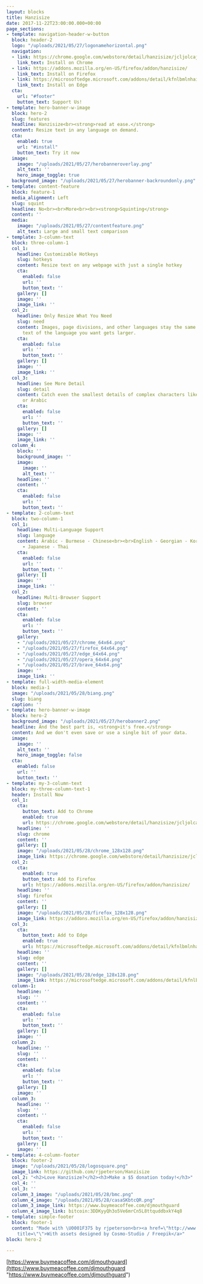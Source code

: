 ```yaml
---
layout: blocks
title: Hanzisize
date: 2017-11-22T23:00:00.000+00:00
page_sections:
- template: navigation-header-w-button
  block: header-2
  logo: "/uploads/2021/05/27/logonamehorizontal.png"
  navigation:
  - link: https://chrome.google.com/webstore/detail/hanzisize/jcljolcajgicemckjlgndbmoaeoobodk?hl=en
    link_text: Install on Chrome
  - link: https://addons.mozilla.org/en-US/firefox/addon/hanzisize/
    link_text: Install on Firefox
  - link: https://microsoftedge.microsoft.com/addons/detail/kfnlbmlnhaikojdaedhjfbjjfgklblfa
    link_text: Install on Edge
  cta:
    url: "#footer"
    button_text: Support Us!
- template: hero-banner-w-image
  block: hero-2
  slug: features
  headline: Hanzisize<br><strong>read at ease.</strong>
  content: Resize text in any language on demand.
  cta:
    enabled: true
    url: "#install"
    button_text: Try it now
  image:
    image: "/uploads/2021/05/27/herobanneroverlay.png"
    alt_text: ''
    hero_image_toggle: true
  background_image: "/uploads/2021/05/27/herobanner-backroundonly.png"
- template: content-feature
  block: feature-1
  media_alignment: Left
  slug: squint
  headline: No<br><br>More<br><br><strong>Squinting</strong>
  content: ''
  media:
    image: "/uploads/2021/05/27/contentfeature.png"
    alt_text: Large and small text comparison
- template: 3-column-text
  block: three-column-1
  col_1:
    headline: Customizable Hotkeys
    slug: hotkeys
    content: Resize text on any webpage with just a single hotkey
    cta:
      enabled: false
      url: ''
      button_text: ''
    gallery: []
    image: ''
    image_link: ''
  col_2:
    headline: Only Resize What You Need
    slug: need
    content: Images, page divisions, and other languages stay the same size. Only
      text of the language you want gets larger.
    cta:
      enabled: false
      url: ''
      button_text: ''
    gallery: []
    image: ''
    image_link: ''
  col_3:
    headline: See More Detail
    slug: detail
    content: Catch even the smallest details of complex characters like those in Chinese
      or Arabic
    cta:
      enabled: false
      url: ''
      button_text: ''
    gallery: []
    image: ''
    image_link: ''
  column_4:
    block: ''
    background_image: ''
    image:
      image: ''
      alt_text: ''
    headline: ''
    content: ''
    cta:
      enabled: false
      url: ''
      button_text: ''
- template: 2-column-text
  block: two-column-1
  col_1:
    headline: Multi-Language Support
    slug: language
    content: Arabic - Burmese - Chinese<br><br>English - Georgian - Korean - Hebrew<br><br>Hindi
      - Japanese - Thai
    cta:
      enabled: false
      url: ''
      button_text: ''
    gallery: []
    image: ''
    image_link: ''
  col_2:
    headline: Multi-Browser Support
    slug: browser
    content: ''
    cta:
      enabled: false
      url: ''
      button_text: ''
    gallery:
    - "/uploads/2021/05/27/chrome_64x64.png"
    - "/uploads/2021/05/27/firefox_64x64.png"
    - "/uploads/2021/05/27/edge_64x64.png"
    - "/uploads/2021/05/27/opera_64x64.png"
    - "/uploads/2021/05/27/brave_64x64.png"
    image: ''
    image_link: ''
- template: full-width-media-element
  block: media-1
  image: "/uploads/2021/05/28/biang.png"
  slug: biang
  caption: ''
- template: hero-banner-w-image
  block: hero-2
  background_image: "/uploads/2021/05/27/herobanner2.png"
  headline: And the best part is, <strong>it's free.</strong>
  content: And we don't even save or use a single bit of your data.
  image:
    image: ''
    alt_text: ''
    hero_image_toggle: false
  cta:
    enabled: false
    url: ''
    button_text: ''
- template: my-3-column-text
  block: my-three-column-text-1
  header: Install Now
  col_1:
    cta:
      button_text: Add to Chrome
      enabled: true
      url: https://chrome.google.com/webstore/detail/hanzisize/jcljolcajgicemckjlgndbmoaeoobodk?hl=en
    headline: ''
    slug: chrome
    content: ''
    gallery: []
    image: "/uploads/2021/05/28/chrome_128x128.png"
    image_link: https://chrome.google.com/webstore/detail/hanzisize/jcljolcajgicemckjlgndbmoaeoobodk?hl=en
  col_2:
    cta:
      enabled: true
      button_text: Add to Firefox
      url: https://addons.mozilla.org/en-US/firefox/addon/hanzisize/
    headline: ''
    slug: firefox
    content: ''
    gallery: []
    image: "/uploads/2021/05/28/firefox_128x128.png"
    image_link: https://addons.mozilla.org/en-US/firefox/addon/hanzisize/
  col_3:
    cta:
      button_text: Add to Edge
      enabled: true
      url: https://microsoftedge.microsoft.com/addons/detail/kfnlbmlnhaikojdaedhjfbjjfgklblfa
    headline: ''
    slug: edge
    content: ''
    gallery: []
    image: "/uploads/2021/05/28/edge_128x128.png"
    image_link: https://microsoftedge.microsoft.com/addons/detail/kfnlbmlnhaikojdaedhjfbjjfgklblfa
  column-1:
    headline: ''
    slug: ''
    content: ''
    cta:
      enabled: false
      url: ''
      button_text: ''
    gallery: []
    image: ''
  column_2:
    headline: ''
    slug: ''
    content: ''
    cta:
      enabled: false
      url: ''
      button_text: ''
    gallery: []
    image: ''
  column_3:
    headline: ''
    slug: ''
    content: ''
    cta:
      enabled: false
      url: ''
      button_text: ''
    gallery: []
    image: ''
- template: 4-column-footer
  block: footer-2
  image: "/uploads/2021/05/28/logosquare.png"
  image_link: https://github.com/rjpeterson/Hanzisize
  col_2: "<h2>Love Hanzisize?</h2><h3>Make a $5 donation today!</h3>"
  col_4: ''
  col_3: ''
  column_3_image: "/uploads/2021/05/28/bmc.png"
  column_4_image: "/uploads/2021/05/28/casaSKbtcQR.png"
  column_3_image_link: https://www.buymeacoffee.com/djmouthguard
  column_4_image_link: bitcoin:3DDKyyQh3o5Ve6mrCn5L8ttquddbxkY4q8
- template: simple-footer
  block: footer-1
  content: "Made with \U0001F375 by rjpeterson<br><a href=\"http://www.freepik.com\"
    title=\"\">With assets designed by Cosmo-Studio / Freepik</a>"
block: hero-2

---
```

[https://www.buymeacoffee.com/djmouthguard](https://www.buymeacoffee.com/djmouthguard "https://www.buymeacoffee.com/djmouthguard")
